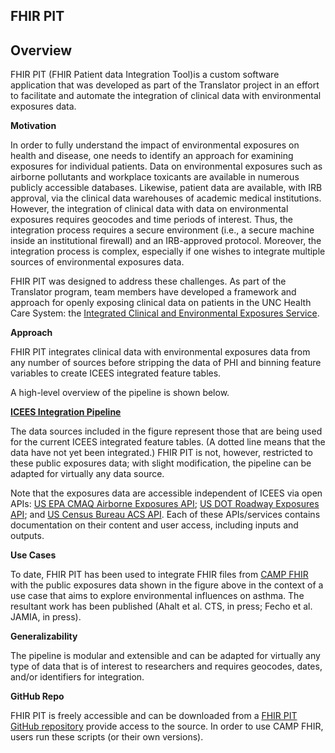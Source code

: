 ## FHIR PIT

## Overview

FHIR PIT (FHIR Patient data Integration Tool)is a custom software application that was developed as part of the Translator project in an effort to facilitate and automate the integration of clinical data with environmental exposures data.

**Motivation**

In order to fully understand the impact of environmental exposures on health and disease, one needs to identify an approach for examining exposures for individual patients. Data on environmental exposures such as airborne pollutants and workplace toxicants are available in numerous publicly accessible databases. Likewise, patient data are available, with IRB approval, via the clinical data warehouses of academic medical institutions. However, the integration of clinical data with data on environmental exposures requires geocodes and time periods of interest. Thus, the integration process requires a secure environment (i.e., a secure machine inside an institutional firewall) and an IRB-approved protocol. Moreover, the integration process is complex, especially if one wishes to integrate multiple sources of environmental exposures data.

FHIR PIT was designed to address these challenges. As part of the Translator program, team members have developed a framework and approach for openly exposing clinical data on patients in the UNC Health Care System: the [Integrated Clinical and Environmental Exposures Service](https://github.com/ResearchSoftwareInstitute/data-translator/tree/master/src/pages/apps/icees). 

**Approach**

FHIR PIT  integrates clinical data with environmental exposures data from any number of sources before stripping the data of PHI and binning feature variables to create ICEES integrated feature tables. 

A high-level overview of the pipeline is shown below.

[**ICEES Integration Pipeline**](FHIR_PIT.png)

The data sources included in the figure represent those that are being used for the current ICEES integrated feature tables. (A dotted line means that the data have not yet been integrated.) FHIR PIT is not, however, restricted to these public exposures data; with slight modification, the pipeline can be adapted for virtually any data source.

Note that the exposures data are accessible independent of ICEES via open APIs: [US EPA CMAQ Airborne Exposures API](http://bdt-cmaq.renci.org:8080/cmaq_exposures_api/v1/ui/#!/default/get_values); [US DOT Roadway Exposures API](http://bdt-proximity.renci.org:8080/roadway_proximity_api/v1/ui/#!/default/get_distance); and [US Census Bureau ACS API](http://bdt-social.renci.org:8080/socio_environmental_exposures_api/v1/ui/#!/default/get_values). Each of these APIs/services contains documentation on their content and user access, including inputs and outputs. 

**Use Cases**

To date, FHIR PIT has been used to integrate FHIR files from [CAMP FHIR](https://github.com/ResearchSoftwareInstitute/data-translator/blob/master/src/pages/apps/camp_fhir) with the public exposures data shown in the figure above in the context of a use case that aims to explore environmental influences on asthma. The resultant work has been published (Ahalt et al. CTS, in press; Fecho et al. JAMIA, in press).

**Generalizability**

The pipeline is modular and extensible and can be adapted for virtually any type of data that is of interest to researchers and requires geocodes, dates, and/or identifiers for integration.

**GitHub Repo**

FHIR PIT is freely accessible and can be downloaded from a [FHIR PIT GitHub repository](https://github.com/xu-hao/datatrans) provide access to the source. In order to use CAMP FHIR, users run these scripts (or their own versions).
